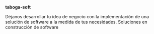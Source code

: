 **taboga-soft**

Déjanos desarrollar tu idea de negocio con la implementación de una solución de software a la medida de tus necesidades. Soluciones en construcción de software
